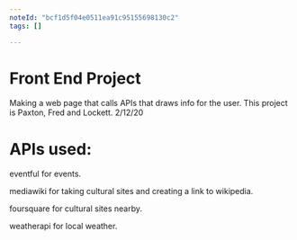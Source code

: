 ```yaml
---
noteId: "bcf1d5f04e0511ea91c95155698130c2"
tags: []

---
```


# Front End Project

Making a web page that calls APIs that draws info for the user. 
This project is Paxton, Fred and Lockett.
2/12/20

# APIs used:

eventful for events.


mediawiki for taking cultural sites and creating a link to wikipedia.


foursquare for cultural sites nearby.


weatherapi for local weather.



